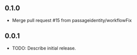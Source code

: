 ## 0.1.0

* Merge pull request #15 from passageidentity/workflowFix

## 0.0.1

* TODO: Describe initial release.
